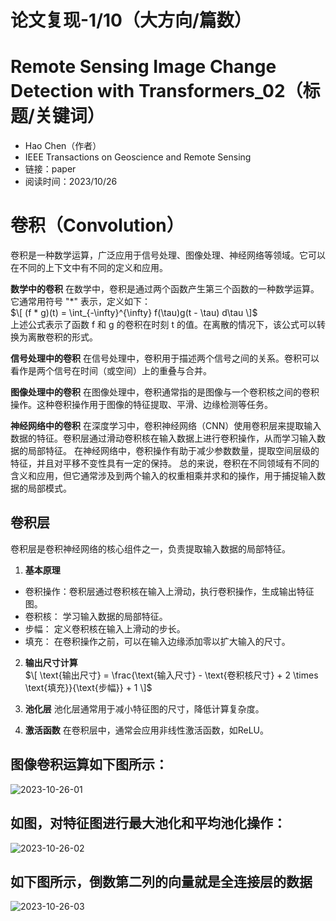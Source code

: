 # 论文复现-1/10（大方向/篇数）
# Remote Sensing Image Change Detection with Transformers_02（标题/关键词）
- Hao Chen（作者）
- IEEE Transactions on Geoscience and Remote Sensing
- 链接：paper
- 阅读时间：2023/10/26


# 卷积（Convolution）
卷积是一种数学运算，广泛应用于信号处理、图像处理、神经网络等领域。它可以在不同的上下文中有不同的定义和应用。

**数学中的卷积**
在数学中，卷积是通过两个函数产生第三个函数的一种数学运算。它通常用符号 "*" 表示，定义如下：  
$\[ (f * g)(t) = \int_{-\infty}^{\infty} f(\tau)g(t - \tau) d\tau \]$  
上述公式表示了函数 f 和 g 的卷积在时刻 t 的值。在离散的情况下，该公式可以转换为离散卷积的形式。

**信号处理中的卷积**
在信号处理中，卷积用于描述两个信号之间的关系。卷积可以看作是两个信号在时间（或空间）上的重叠与合并。

**图像处理中的卷积**
在图像处理中，卷积通常指的是图像与一个卷积核之间的卷积操作。这种卷积操作用于图像的特征提取、平滑、边缘检测等任务。

**神经网络中的卷积**
在深度学习中，卷积神经网络（CNN）使用卷积层来提取输入数据的特征。卷积层通过滑动卷积核在输入数据上进行卷积操作，从而学习输入数据的局部特征。
在神经网络中，卷积操作有助于减少参数数量，提取空间层级的特征，并且对平移不变性具有一定的保持。
总的来说，卷积在不同领域有不同的含义和应用，但它通常涉及到两个输入的权重相乘并求和的操作，用于捕捉输入数据的局部模式。

## 卷积层
卷积层是卷积神经网络的核心组件之一，负责提取输入数据的局部特征。

1. **基本原理**
- 卷积操作：卷积层通过卷积核在输入上滑动，执行卷积操作，生成输出特征图。
- 卷积核： 学习输入数据的局部特征。
- 步幅： 定义卷积核在输入上滑动的步长。
- 填充： 在卷积操作之前，可以在输入边缘添加零以扩大输入的尺寸。

2. **输出尺寸计算**   
$\[ \text{输出尺寸} = \frac{\text{输入尺寸} - \text{卷积核尺寸} + 2 \times \text{填充}}{\text{步幅}} + 1 \]$  

3. **池化层**
池化层通常用于减小特征图的尺寸，降低计算复杂度。

4. **激活函数**
在卷积层中，通常会应用非线性激活函数，如ReLU。

## 图像卷积运算如下图所示：
![2023-10-26-01](https://github.com/ZYJ-Group/Tanghy/assets/94824386/6bc04f15-ddd3-420e-a3c4-9754c84ecba8)  

## 如图，对特征图进行最大池化和平均池化操作：
![2023-10-26-02](https://github.com/ZYJ-Group/Tanghy/assets/94824386/65bb4c2b-a0e9-4b94-a2e7-15b640c3901a)  

## 如下图所示，倒数第二列的向量就是全连接层的数据
![2023-10-26-03](https://github.com/ZYJ-Group/Tanghy/assets/94824386/e6c4cff0-6433-4776-b28b-58b0a065033e)  


# 
